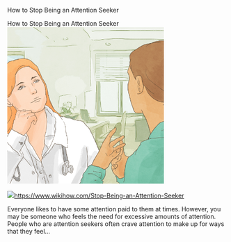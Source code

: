 How to Stop Being an Attention Seeker

How to Stop Being an Attention Seeker
![](../_resources/412ca11d886df833e187c0794a83c662.png)

![](../_resources/d961e022f0eb67baa610107e308bef35.png)https://www.wikihow.com/Stop-Being-an-Attention-Seeker

Everyone likes to have some attention paid to them at times. However, you may be someone who feels the need for excessive amounts of attention. People who are attention seekers often crave attention to make up for ways that they feel...